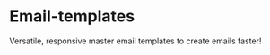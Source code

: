 Email-templates
===============

Versatile, responsive master email templates to create emails faster! 
